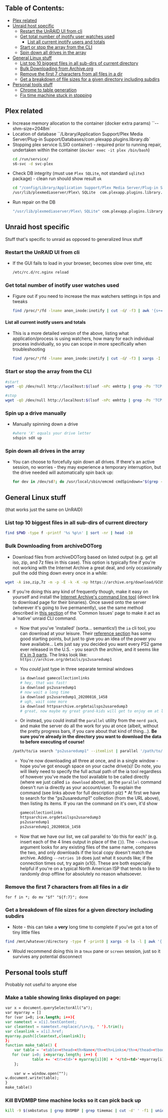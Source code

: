 ## Table of Contents:

- [Plex related](#plex-related)
- [Unraid host specific](#unraid-host-specific)
  * [Restart the UnRAID UI from cli](#restart-the-unraid-ui-from-cli)
  * [Get total number of inotify user watches used](#get-total-number-of-inotify-user-watches-used)
    + [List all current inotify users and totals](#list-all-current-inotify-users-and-totals)
  * [Start or stop the array from the CLI](#start-or-stop-the-array-from-the-cli)
  * [Spin down all drives in the array](#spin-down-all-drives-in-the-array)
- [General Linux stuff](#general-linux-stuff)
  * [List top 10 biggest files in all sub-dirs of current directory](#list-top-10-biggest-files-in-all-sub-dirs-of-current-directory)
  * [Bulk Downloading from Archive.org](#bulk-downloading-from-archivedotorg)
  * [Remove the first 7 characters from all files in a dir](#remove-the-first-7-characters-from-all-files-in-a-dir)
  * [Get a breakdown of file sizes for a given directory including subdirs](#get-a-breakdown-of-file-sizes-for-a-given-directory-including-subdirs)
- [Personal tools stuff](#personal-tools-stuff)
  * [Chrome to table generation](#make-a-table-showing-links-displayed-on-page-)
  * [Fix time machine stuck in stopping](#kill-bvdmbp-time-machine-locks-so-it-can-pick-back-up)


## Plex related

- Increase memory allocation to the container (docker extra params)
``--shm-size=2048m`
- Location of database
``<appdata-directory>/Library/Application Support/Plex Media Server/Plug-in Support/Databases/com.plexapp.plugins.library.db`
- Stopping plex service (LSIO container) - required prior to running repair, undertaken within the container (`docker exec -it plex /bin/bash`)
  ```bash
  cd /run/service/
  s6-svc -d svc-plex
  ```
- Check DB integrity (must use `Plex SQLite`, not standard `sqlite3` package) - clean run should show result `ok`
  ```bash
  cd "/config/Library/Application Support/Plex Media Server/Plug-in Support/Databases"
  /usr/lib/plexmediaserver/Plex\ SQLite  com.plexapp.plugins.library.db "PRAGMA integrity_check;"
  ```
- Run repair on the DB
  ```bash 
  "/usr/lib/plexmediaserver/Plex\ SQLite" com.plexapp.plugins.library.db ".output recover.out" ".recover"
  ```

## Unraid host specific

Stuff that's specific to unraid as opposed to generalized linux stuff

### Restart the UnRAID UI from cli

* If the GUI fails to load in your browser, becomes slow over time, etc
  ```bash
  /etc/rc.d/rc.nginx reload
  ```

### Get total number of inotify user watches used

* Figure out if you need to increase the max watchers settings in tips and tweaks
  ```bash
  find /proc/*/fd -lname anon_inode:inotify | cut -d/ -f3 | awk '{s+=$1} END {print s}'
  ```

#### List all current inotify users and totals

* This is a more detailed version of the above, listing what application/process is using watchers, how many for each individual process individually, so you can scope in more specifically when troubleshooting
  ```bash
  find /proc/*/fd -lname anon_inode:inotify | cut -d/ -f3 | xargs -I '{}' -- ps --no-headers -o '%p %U %c' -p '{}' | uniq -c | sort -nr
  ```

### Start or stop the array from the CLI

```bash
#start
wget -qO /dev/null http://localhost:$(lsof -nPc emhttp | grep -Po 'TCP[^\d]*\K\d+')/update.htm?cmdStart=Start

#stop
wget -qO /dev/null http://localhost:$(lsof -nPc emhttp | grep -Po 'TCP[^\d]*\K\d+')/update.htm?cmdStop=Stop
```

### Spin up a drive manually

* Manually spinning down a drive
  ```bash
  #where 'X' equals your drive letter
  sdspin sdX up
  ```

### Spin down all drives in the array

* You can choose to forcefully spin down all drives. If there's an active session, no worries - they may experience a temporary interruption, but the drive needed will automatically spin back up:
  ```bash
  for dev in /dev/sd?; do /usr/local/sbin/emcmd cmdSpindown="$(grep -zoP "(?<=name=\")[a-z0-9]+(?=\"\ndevice=\"${dev: -3})" /var/local/emhttp/disks.ini | tr -d '\0')"; done
   ```

## General Linux stuff

(that works just the same on UnRAID)

### List top 10 biggest files in all sub-dirs of current directory

```bash
find $PWD -type f -printf '%s %p\n' | sort -nr | head -10
```

### Bulk Downloading from archiveDOTorg

* Download files from archiveDOTorg based on listed output (e.g. get all iso, zip, and 7z files in this case). This option is typically fine if you're not working with the Internet Archive a great deal, and only occasionally pull the odd thing down every once in a while:
```bash
wget -A iso,zip,7z -m -p -E -k -K -np https://archive.org/download/GCUSRVZ-Arquivista
```

* If you're doing this any kind of frequently though, make it easy on yourself and install the [Internet Archive's command line tool](https://archive.org/developers/internetarchive/installation.html#binaries) (direct link to download page for their binaries). Once saved onto the server (wherever it's going to live permanently), use the same method described in [this section](https://github.com/teambvd/UnRAID-Performance-Compendium/blob/main/general/commonIssues.md#customizing-unraids-cli-and-running-commands-natively) of the 'Common Issues' page to make it act as a 'native' unraid CLI command.
 	* Now that you've 'installed' (sorta... semantics!) the `ia` cli tool, you can download at your leisure. Their [reference section](https://archive.org/developers/internetarchive/cli.html#) has some good starting points, but just to give you an idea of the power you have available... Lets just say you decided you want every PS2 game ever released in the U.S. - you search the archive, and it seems like [it's in 3 parts](https://archive.org/search.php?query=title%3A%28Playstation+2%29+AND+creator%3A%28AlvRo%29&sort=titleSorter). The links look like:
	  `https://archive.org/details/ps2usaredump1`
	  
  * You *could* just type in three separate terminal windows
    ```bash
    ia download gamecollectionlinks
    # hey, that was fast!
    ia download ps2usaredump1
    # now wait a long time
    ia download ps2usaredump1_20200816_1458
    # ugh, wait some more
    ia download httpsarchive.orgdetailsps2usaredump3
    # great, now maybe my great grand-kids will get to enjoy em at least
    ```
    
  * Or instead, you could install the `parallel` utility from the `nerd pack`,  and make the server do all the work for you at once (albeit, without the pretty progress bars, if you care about that kind of thing...). **Be sure you're already in the directory you want to download the data to before executing of course!**
  ```bash
  /path/to/ia search "ps2usaredump1" --itemlist | parallel '/path/to/ia download {} --checksum --retries 10'
  ```
    * You're now downloading all three at once, and in a single window - hope you've got enough space on your cache drive(s)! Do note, you will likely need to specify the full actual path of the ia tool regardless of however you've made the tool available to be called directly (where we just called `ia download` above), as the `parallel` command doesn't run ia directly as your account/user. To explain the command (see links above for full description plz)
		  * At first we have to search for the "ps2usaredump1" collection (from the URL above), then listing its items. If you ran the command on it's own, it'd show
	     ```bash
      gamecollectionlinks
      httpsarchive.orgdetailsps2usaredump3
      ps2usaredump1
      ps2usaredump1_20200816_1458
      ```
    * Now that we have our list, we call parallel to 'do this for each' (e.g. insert each of the 4 lines output in place of the `{}`). The `--checksum` argument looks for any  existing files of the same name, compares the two, and only downloads if the local copy doesn't match the archive. Adding `--retries 10` does just what it sounds like; if the connection times out, try again (x10). These are both especially helpful if you're on a typical North American ISP that tends to like to randomly drop offline for absolutely no reason whatsoever.


### Remove the first 7 characters from all files in a dir

`for f in *; do mv "$f" "${f:7}"; done`

### Get a breakdown of file sizes for a given directory including subdirs

  * Note - this can take a **very** long time to complete if you've got a ton of tiny little files
  ```bash
  find /mnt/whatever/directory -type f -print0 | xargs -0 ls -l | awk '{ n=int(log($5)/log(2)); if (n<10) { n=10; } size[n]++ } END { for (i in size) printf("%d %d\n", 2^i, size[i]) }' | sort -n | awk 'function human(x) { x[1]/=1024; if (x[1]>=1024) { x[2]++; human(x) } } { a[1]=$1; a[2]=0; human(a); printf("%3d%s: %6d\n", a[1],substr("kMGTEPYZ",a[2]+1,1),$2) }'
  ```
  * Would recommend doing this in a `tmux` pane or `screen` session, just so it survives any potential disconnect

## Personal tools stuff

Probably not useful to anyone else

### Make a table showing links displayed on page:
```html
var x = document.querySelectorAll("a");
var myarray = []
for (var i=0; i<x.length; i++){
var nametext = x[i].textContent;
var cleantext = nametext.replace(/\s+/g, ' ').trim();
var cleanlink = x[i].href;
myarray.push([cleantext,cleanlink]);
};
function make_table() {
    var table = '<table><thead><th>Name</th><th>Links</th></thead><tbody>';
   for (var i=0; i<myarray.length; i++) {
            table += '<tr><td>'+ myarray[i][0] + '</td><td>'+myarray[i][1]+'</td></tr>';
    };
 
    var w = window.open("");
w.document.write(table); 
}
make_table()
```

### Kill BVDMBP time machine locks so it can pick back up

```bash
kill -9 $(smbstatus | grep BVDMBP | grep timemac | cut -d' ' -f1 | uniq)
```
